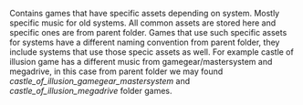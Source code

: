 Contains games that have specific assets depending on system. Mostly specific music for old systems. All common assets are stored here and specific ones are from parent folder. Games that use such specific assets for systems have a different naming convention from parent folder, they include systems that use those specic assets as well. For example castle of illusion game has a different music from gamegear/mastersystem and megadrive, in this case from parent folder we may found *castle_of_illusion_gamegear_mastersystem* and *castle_of_illusion_megadrive* folder games.